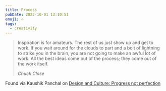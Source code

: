 ```yaml
---
title: Process
pubDate: 2022-10-01 13:10:51
emoji: ✍️
tags:
  - creativity
---
```


<blockquote><p>Inspiration is for amateurs. The rest of us just show up and get to work. If you wait around for the clouds to part and a bolt of lightning to strike you in the brain, you are not going to make an awful lot of work. All the best ideas come out of the process; they come out of the work itself.</p><cite>Chuck Close</cite></blockquote>

Found via Kaushik Panchal on <a href="https://www.designandculture.net/blog/3mj8mdhux1f2bqf147g3fl4mvnxg7h-b978d">Design and Culture: Progress not perfection</a>


